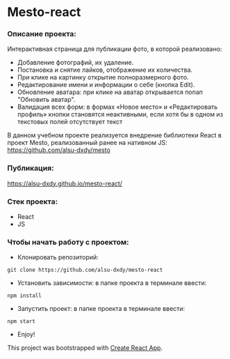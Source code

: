 #  Mesto-react

### Описание проекта:
Интерактивная страница для публикации фото, в которой реализовано:

- Добавление фотографий, их удаление.
- Постановка и снятие лайков, отображение их количества.
- При клике на картинку открытие полноразмерного фото.
- Редактирование имени и информации о себе (кнопка Edit).
- Обновление аватара: при клике на аватар открывается попап "Обновить аватар".
- Валидация всех форм: в формах «Новое место» и «Редактировать профиль» кнопки становятся неактивными, если хотя бы в одном из текстовых полей отсутствует текст

В данном учебном проекте реализуется внедрение библиотеки React в проект Mesto, реализованный ранее на нативном JS:
https://github.com/alsu-dxdy/mesto

### Публикация:
https://alsu-dxdy.github.io/mesto-react/

### Стек проекта:
- React
- JS

### Чтобы начать работу с проектом:

- Клонировать репозиторий:

```
git clone https://github.com/alsu-dxdy/mesto-react
```

- Установить зависимости: в папке проекта в терминале ввести:

```
npm install
```

- Запустить проект: в папке проекта в терминале ввести:

```
npm start
```
- Enjoy!

This project was bootstrapped with [Create React App](https://github.com/facebook/create-react-app).